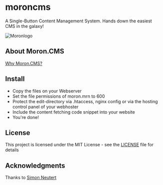# moroncms

A Single-Button Content Management System. Hands down the easiest CMS in the galaxy!

![Moronlogo](https://rabocalypse.github.io/moroncms/img/ogmoron.jpg)

## About Moron.CMS

[Why Moron.CMS?](https://rabocalypse.github.io/moroncms)

## Install

* Copy the files on your Webserver
* Set the file permissions of moron.mrn to 600
* Protect the edit-directory via .htaccess, nginx config or via the hosting control panel of your webhoster
* Include the content fetching code snippet into your website
* You're done!

## License

This project is licensed under the MIT License - see the [LICENSE](LICENSE) file for details

## Acknowledgments

Thanks to [Simon Neutert](https://github.com/simonneutert)
